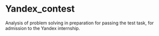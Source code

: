 # Yandex_contest
Analysis of problem solving in preparation for passing the test task, for admission to the Yandex internship.
